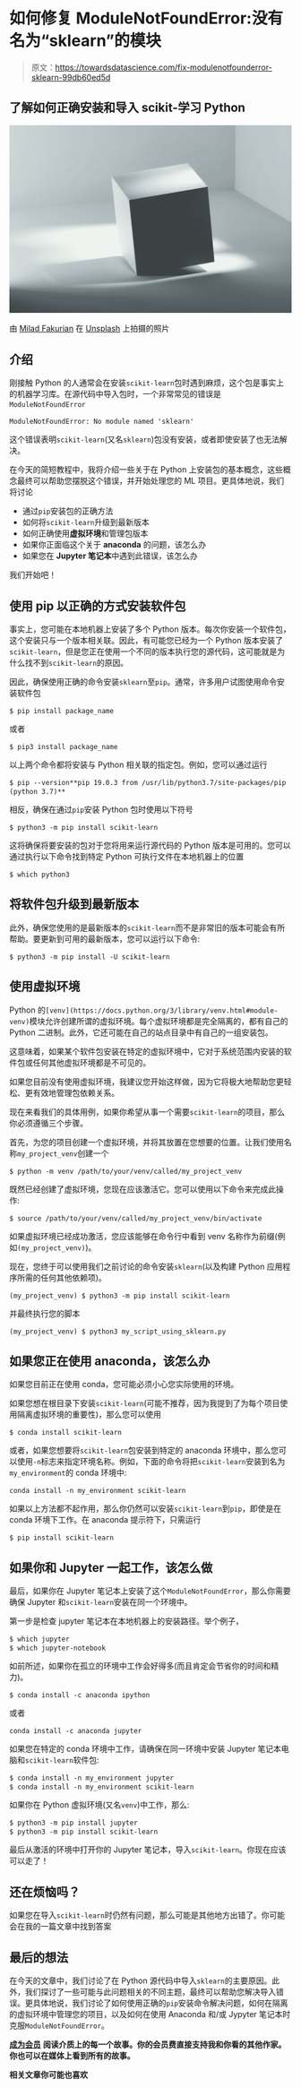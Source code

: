 # 如何修复 ModuleNotFoundError:没有名为“sklearn”的模块

> 原文：<https://towardsdatascience.com/fix-modulenotfounderror-sklearn-99db60ed5d>

## 了解如何正确安装和导入 scikit-学习 Python

![](img/e3c0fa55c0b1bd805539fbcca061d73a.png)

由 [Milad Fakurian](https://unsplash.com/@fakurian?utm_source=unsplash&utm_medium=referral&utm_content=creditCopyText) 在 [Unsplash](https://unsplash.com/s/photos/box?utm_source=unsplash&utm_medium=referral&utm_content=creditCopyText) 上拍摄的照片

## 介绍

刚接触 Python 的人通常会在安装`scikit-learn`包时遇到麻烦，这个包是事实上的机器学习库。在源代码中导入包时，一个非常常见的错误是`ModuleNotFoundError`

```
ModuleNotFoundError: No module named 'sklearn'
```

这个错误表明`scikit-learn`(又名`sklearn`)包没有安装，或者即使安装了也无法解决。

在今天的简短教程中，我将介绍一些关于在 Python 上安装包的基本概念，这些概念最终可以帮助您摆脱这个错误，并开始处理您的 ML 项目。更具体地说，我们将讨论

*   通过`pip`安装包的正确方法
*   如何将`scikit-learn`升级到最新版本
*   如何正确使用**虚拟环境**和管理包版本
*   如果你正面临这个关于 **anaconda** 的问题，该怎么办
*   如果您在 **Jupyter 笔记本**中遇到此错误，该怎么办

我们开始吧！

## 使用 pip 以正确的方式安装软件包

事实上，您可能在本地机器上安装了多个 Python 版本。每次你安装一个软件包，这个安装只与一个版本相关联。因此，有可能您已经为一个 Python 版本安装了`scikit-learn`，但是您正在使用一个不同的版本执行您的源代码，这可能就是为什么找不到`scikit-learn`的原因。

因此，确保使用正确的命令安装`sklearn`至`pip`。通常，许多用户试图使用命令安装软件包

```
$ pip install package_name
```

或者

```
$ pip3 install package_name
```

以上两个命令都将安装与 Python 相关联的指定包。例如，您可以通过运行

```
$ pip --version**pip 19.0.3 from /usr/lib/python3.7/site-packages/pip (python 3.7)**
```

相反，确保在通过`pip`安装 Python 包时使用以下符号

```
$ python3 -m pip install scikit-learn
```

这将确保将要安装的包对于您将用来运行源代码的 Python 版本是可用的。您可以通过执行以下命令找到特定 Python 可执行文件在本地机器上的位置

```
$ which python3
```

## 将软件包升级到最新版本

此外，确保您使用的是最新版本的`scikit-learn`而不是非常旧的版本可能会有所帮助。要更新到可用的最新版本，您可以运行以下命令:

```
$ python3 -m pip install -U scikit-learn
```

## 使用虚拟环境

Python 的`[venv](https://docs.python.org/3/library/venv.html#module-venv)`模块允许创建所谓的虚拟环境。每个虚拟环境都是完全隔离的，都有自己的 Python 二进制。此外，它还可能在自己的站点目录中有自己的一组安装包。

这意味着，如果某个软件包安装在特定的虚拟环境中，它对于系统范围内安装的软件包或任何其他虚拟环境都是不可见的。

如果您目前没有使用虚拟环境，我建议您开始这样做，因为它将极大地帮助您更轻松、更有效地管理包依赖关系。

现在来看我们的具体用例，如果你希望从事一个需要`scikit-learn`的项目，那么你必须遵循三个步骤。

首先，为您的项目创建一个虚拟环境，并将其放置在您想要的位置。让我们使用名称`my_project_venv`创建一个

```
$ python -m venv /path/to/your/venv/called/my_project_venv
```

既然已经创建了虚拟环境，您现在应该激活它。您可以使用以下命令来完成此操作:

```
$ source /path/to/your/venv/called/my_project_venv/bin/activate
```

如果虚拟环境已经成功激活，您应该能够在命令行中看到 venv 名称作为前缀(例如`(my_project_venv)`)。

现在，您终于可以使用我们之前讨论的命令安装`sklearn`(以及构建 Python 应用程序所需的任何其他依赖项)。

```
(my_project_venv) $ python3 -m pip install scikit-learn
```

并最终执行您的脚本

```
(my_project_venv) $ python3 my_script_using_sklearn.py
```

## 如果您正在使用 anaconda，该怎么办

如果您目前正在使用 conda，您可能必须小心您实际使用的环境。

如果您想在根目录下安装`scikit-learn`(可能不推荐，因为我提到了为每个项目使用隔离虚拟环境的重要性)，那么您可以使用

```
$ conda install scikit-learn
```

或者，如果您想要将`scikit-learn`包安装到特定的 anaconda 环境中，那么您可以使用`-n`标志来指定环境名称。例如，下面的命令将把`scikit-learn`安装到名为`my_environment`的 conda 环境中:

```
conda install -n my_environment scikit-learn
```

如果以上方法都不起作用，那么你仍然可以安装`scikit-learn`到`pip`，即使是在 conda 环境下工作。在 anaconda 提示符下，只需运行

```
$ pip install scikit-learn
```

## 如果你和 Jupyter 一起工作，该怎么做

最后，如果你在 Jupyter 笔记本上安装了这个`ModuleNotFoundError`，那么你需要确保 Jupyter 和`scikit-learn`安装在同一个环境中。

第一步是检查 jupyter 笔记本在本地机器上的安装路径。举个例子，

```
$ which jupyter
$ which jupyter-notebook
```

如前所述，如果你在孤立的环境中工作会好得多(而且肯定会节省你的时间和精力)。

```
$ conda install -c anaconda ipython
```

或者

```
conda install -c anaconda jupyter
```

如果您在特定的 conda 环境中工作，请确保在同一环境中安装 Jupyter 笔记本电脑和`scikit-learn`软件包:

```
$ conda install -n my_environment jupyter
$ conda install -n my_environment scikit-learn
```

如果你在 Python 虚拟环境(又名`venv`)中工作，那么:

```
$ python3 -m pip install jupyter
$ python3 -m pip install scikit-learn
```

最后从激活的环境中打开你的 Jupyter 笔记本，导入`scikit-learn`。你现在应该可以走了！

## 还在烦恼吗？

如果您在导入`scikit-learn`时仍然有问题，那么可能是其他地方出错了。你可能会在我的一篇文章中找到答案

[](/how-to-fix-modulenotfounderror-and-importerror-248ce5b69b1c)  

## 最后的想法

在今天的文章中，我们讨论了在 Python 源代码中导入`sklearn`的主要原因。此外，我们探讨了一些可能与此问题相关的不同主题，最终可以帮助您解决导入错误。更具体地说，我们讨论了如何使用正确的`pip`安装命令解决问题，如何在隔离的虚拟环境中管理您的项目，以及如何在使用 Anaconda 和/或 Jypyter 笔记本时克服`ModuleNotFoundError`。

[**成为会员**](https://gmyrianthous.medium.com/membership) **阅读介质上的每一个故事。你的会员费直接支持我和你看的其他作家。你也可以在媒体上看到所有的故事。**

[](https://gmyrianthous.medium.com/membership)  

**相关文章你可能也喜欢**

[](/scikit-learn-vs-sklearn-6944b9dc1736)  [](/predict-vs-predict-proba-scikit-learn-bdc45daa5972)  [](/14-must-know-pip-commands-for-data-scientists-and-engineers-a59ebbe0a439) 